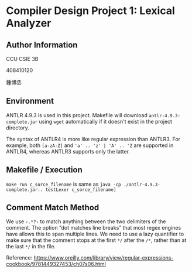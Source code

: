 # Compiler Design Project 1: Lexical Analyzer

## Author Information

CCU CSIE 3B

408410120

鍾博丞

## Environment

ANTLR 4.9.3 is used in this project. Makefile will download `antlr-4.9.3-complete.jar` using `wget` automatically if it doesn't exist in the project directory.

The syntax of ANTLR4 is more like regular expression than ANTLR3. For example, both `[a-zA-Z]` and `'a' .. 'z' | 'A' .. 'Z` are supported in ANTLR4, whereas ANTLR3 supports only the latter.

## Makefile / Execution

`make run c_sorce_filename` is same as `java -cp ./antlr-4.9.3-complete.jar:. testLexer c_sorce_filename]`

## Comment Match Method

We use `‹.*?›` to match anything between the two delimiters of the comment. The option “dot matches line breaks” that most regex engines have allows this to span multiple lines. We need to use a lazy quantifier to make sure that the comment stops at the first `*/` after the `/*`, rather than at the last `*/` in the file.

Reference: https://www.oreilly.com/library/view/regular-expressions-cookbook/9781449327453/ch07s06.html


